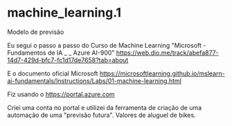 # machine_learning.1
Modelo de previsão


Eu segui o passo a passo do Curso de Machine Learning "Microsoft - Fundamentos de IA _ _ Azure AI-900"
https://web.dio.me/track/abefa877-14d7-429d-bfc7-fc1d17de7658?tab=about

E o documento oficial Microsoft
https://microsoftlearning.github.io/mslearn-ai-fundamentals/Instructions/Labs/01-machine-learning.html

Fiz usando o https://portal.azure.com

Criei uma conta no portal e utilizei da ferramenta de criação de uma automação de uma "previsão futura". Valores de aluguel de bikes.
